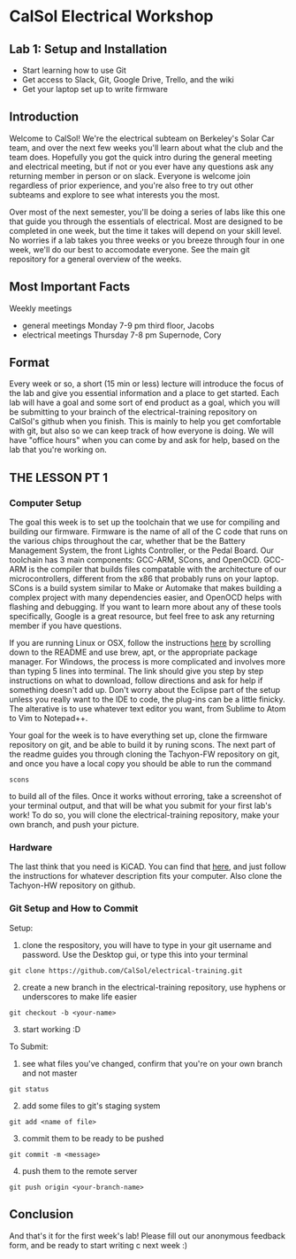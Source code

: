 # CalSol Electrical Workshop
## Lab 1: Setup and Installation
* Start learning how to use Git
* Get access to Slack, Git, Google Drive, Trello, and the wiki
* Get your laptop set up to write firmware

## Introduction
Welcome to CalSol! We're the electrical subteam on Berkeley's Solar Car team, and over the next few weeks you'll learn about what the club and the team does. Hopefully you got the quick intro during the general meeting and electrical meeting, but if not or you ever have any questions ask any returning member in person or on slack. Everyone is welcome join regardless of prior experience, and you're also free to try out other subteams and explore to see what interests you the most.

Over most of the next semester, you'll be doing a series of labs like this one that guide you through the essentials of electrical. Most are designed to be completed in one week, but the time it takes will depend on your skill level. No worries if a lab takes you three weeks or you breeze through four in one week, we'll do our best to accomodate everyone. See the main git repository for a general overview of the weeks.

## Most Important Facts
Weekly meetings
* general meetings Monday 7-9 pm third floor, Jacobs
* electrical meetings Thursday 7-8 pm Supernode, Cory

## Format
Every week or so, a short (15 min or less) lecture will introduce the focus of the lab and give you essential information and a place to get started. Each lab will have a goal and some sort of end product as a goal, which you will be submitting to your brainch of the electrical-training repository on CalSol's github when you finish. This is mainly to help you get comfortable with git, but also so we can keep track of how everyone is doing. We will have "office hours" when you can come by and ask for help, based on the lab that you're working on.

## THE LESSON PT 1
### Computer Setup
The goal this week is to set up the toolchain that we use for compiling and building our firmware. Firmware is the name of all of the C code that runs on the various chips throughout the car, whether that be the Battery Management System, the front Lights Controller, or the Pedal Board. Our toolchain has 3 main components: GCC-ARM, SCons, and OpenOCD. GCC-ARM is the compiler that builds files compatable with the architecture of our microcontrollers, different from the x86 that probably runs on your laptop. SCons is a build system similar to Make or Automake that makes building a complex project with many dependencies easier, and OpenOCD helps with flashing and debugging. If you want to learn more about any of these tools specifically, Google is a great resource, but feel free to ask any returning member if you have questions. 

If you are running Linux or OSX, follow the instructions [here](https://github.com/CalSol/Tachyon-FW) by scrolling down to the README and use brew, apt, or the appropriate package manager. For Windows, the process is more complicated and involves more than typing 5 lines into terminal. The link should give you step by step instructions on what to download, follow directions and ask for help if something doesn't add up. Don't worry about the Eclipse part of the setup unless you really want to the IDE to code, the plug-ins can be a little finicky. The alterative is to use whatever text editor you want, from Sublime to Atom to Vim to Notepad++.
 
Your goal for the week is to have everything set up, clone the firmware repository on git, and be able to build it by runing scons. The next part of the readme guides you through cloning the Tachyon-FW repository on git, and once you have a local copy you should be able to run the command
```
scons
```
to build all of the files. Once it works without erroring, take a screenshot of your terminal output, and that will be what you submit for your first lab's work! To do so, you will clone the electrical-training repository, make your own branch, and push your picture.

### Hardware
The last think that you need is KiCAD. You can find that [here](http://kicad-pcb.org/download/), and just follow the instructions for whatever description fits your computer. Also clone the Tachyon-HW repository on github.


### Git Setup and How to Commit

Setup:
1. clone the respository, you will have to type in your git username and password. Use the Desktop gui, or type this into your terminal
```
git clone https://github.com/CalSol/electrical-training.git
```
2. create a new branch in the electrical-training repository, use hyphens or underscores to make life easier
```
git checkout -b <your-name>
```
3. start working :D

To Submit:
1. see what files you've changed, confirm that you're on your own branch and not master
```
git status
```
2. add some files to git's staging system 
```
git add <name of file>
```
3. commit them to be ready to be pushed
```
git commit -m <message>
```
4. push them to the remote server
```
git push origin <your-branch-name>
```

## Conclusion
And that's it for the first week's lab! Please fill out our anonymous feedback form, and be ready to start writing c next week :)